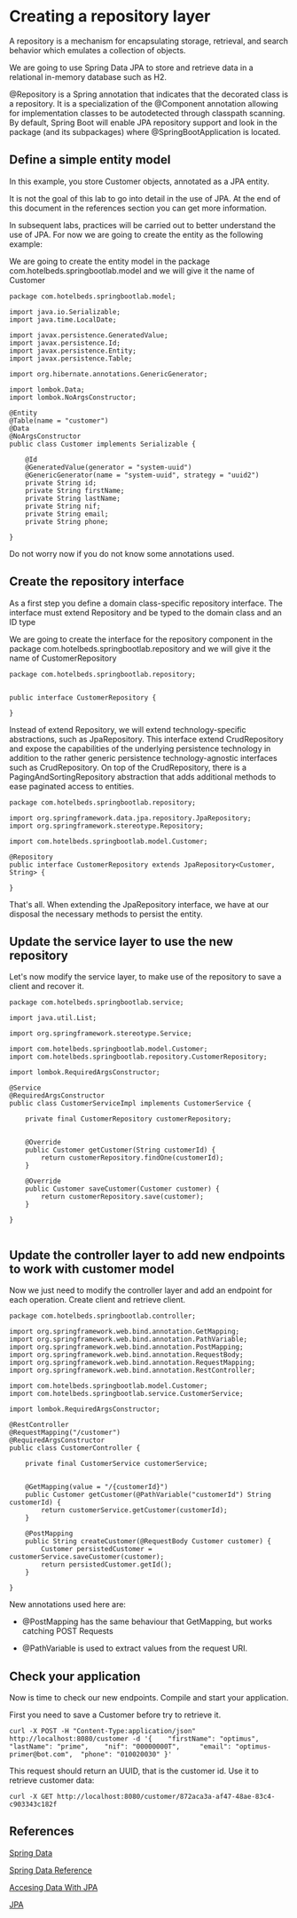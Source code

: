 # Creating a repository layer
 
A repository is a mechanism for encapsulating storage, retrieval, and search behavior which emulates a collection of objects.

We are going to use Spring Data JPA to store and retrieve data in a relational in-memory database such as H2.

@Repository is a Spring annotation that indicates that the decorated class is a repository. It is a specialization of the @Component annotation allowing for implementation classes to be autodetected through classpath scanning. By default, Spring Boot will enable JPA repository support and look in the package (and its subpackages) where @SpringBootApplication is located.


## Define a simple entity model

In this example, you store Customer objects, annotated as a JPA entity.


It is not the goal of this lab to go into detail in the use of JPA. At the end of this document in the references section you can get more information.

In subsequent labs, practices will be carried out to better understand the use of JPA. For now we are going to create the entity as the following example:

We are going to create the entity model in the package com.hotelbeds.springbootlab.model and we will give it the name of Customer

```
package com.hotelbeds.springbootlab.model;

import java.io.Serializable;
import java.time.LocalDate;

import javax.persistence.GeneratedValue;
import javax.persistence.Id;
import javax.persistence.Entity;
import javax.persistence.Table;

import org.hibernate.annotations.GenericGenerator;

import lombok.Data;
import lombok.NoArgsConstructor;

@Entity
@Table(name = "customer")
@Data
@NoArgsConstructor
public class Customer implements Serializable {

    @Id
    @GeneratedValue(generator = "system-uuid")
    @GenericGenerator(name = "system-uuid", strategy = "uuid2")
    private String id;
    private String firstName;
    private String lastName;
    private String nif;
    private String email;
    private String phone;

}
```

Do not worry now if you do not know some annotations used.


## Create the repository interface

As a first step you define a domain class-specific repository interface. The interface must extend Repository and be typed to the domain class and an ID type

We are going to create the interface for the repository component in the package com.hotelbeds.springbootlab.repository and we will give it the name of CustomerRepository

```
package com.hotelbeds.springbootlab.repository;


public interface CustomerRepository {

}

```

Instead of extend Repository, we will extend technology-specific abstractions, such as JpaRepository. This interface extend CrudRepository and expose the capabilities of the underlying persistence technology in addition to the rather generic persistence technology-agnostic interfaces such as CrudRepository.
On top of the CrudRepository, there is a PagingAndSortingRepository abstraction that adds additional methods to ease paginated access to entities.

```
package com.hotelbeds.springbootlab.repository;

import org.springframework.data.jpa.repository.JpaRepository;
import org.springframework.stereotype.Repository;

import com.hotelbeds.springbootlab.model.Customer;

@Repository
public interface CustomerRepository extends JpaRepository<Customer, String> {

}

```

That's all. When extending the JpaRepository interface, we have at our disposal the necessary methods to persist the entity.
            

## Update the service layer to use the new repository

Let's now modify the service layer, to make use of the repository to save a client and recover it.


```
package com.hotelbeds.springbootlab.service;

import java.util.List;

import org.springframework.stereotype.Service;

import com.hotelbeds.springbootlab.model.Customer;
import com.hotelbeds.springbootlab.repository.CustomerRepository;

import lombok.RequiredArgsConstructor;

@Service
@RequiredArgsConstructor
public class CustomerServiceImpl implements CustomerService {
    
    private final CustomerRepository customerRepository;


    @Override
    public Customer getCustomer(String customerId) {
        return customerRepository.findOne(customerId);
    }

    @Override
    public Customer saveCustomer(Customer customer) {
        return customerRepository.save(customer);
    }

}


```

## Update the controller layer to add new endpoints to work with customer model

Now we just need to modify the controller layer and add an endpoint for each operation. Create client and retrieve client.

```
package com.hotelbeds.springbootlab.controller;

import org.springframework.web.bind.annotation.GetMapping;
import org.springframework.web.bind.annotation.PathVariable;
import org.springframework.web.bind.annotation.PostMapping;
import org.springframework.web.bind.annotation.RequestBody;
import org.springframework.web.bind.annotation.RequestMapping;
import org.springframework.web.bind.annotation.RestController;

import com.hotelbeds.springbootlab.model.Customer;
import com.hotelbeds.springbootlab.service.CustomerService;

import lombok.RequiredArgsConstructor;

@RestController
@RequestMapping("/customer")
@RequiredArgsConstructor
public class CustomerController {

    private final CustomerService customerService;


    @GetMapping(value = "/{customerId}")
    public Customer getCustomer(@PathVariable("customerId") String customerId) {
        return customerService.getCustomer(customerId);
    }

    @PostMapping
    public String createCustomer(@RequestBody Customer customer) {
        Customer persistedCustomer = customerService.saveCustomer(customer);
        return persistedCustomer.getId();
    }

}
```

New annotations used here are:

* @PostMapping has the same behaviour that GetMapping, but works catching POST Requests

* @PathVariable is used to extract values from the request URI.


## Check your application

Now is time to check our new endpoints. Compile and start your application.


First you need to save a Customer before try to retrieve it.

```
curl -X POST -H "Content-Type:application/json" http://localhost:8080/customer -d '{ 	"firstName": "optimus", 	"lastName": "prime", 	"nif": "00000000T", 	"email": "optimus-primer@bot.com", 	"phone": "010020030" }'
```

This request should return an UUID, that is the customer id. Use it to retrieve customer data:

```
curl -X GET http://localhost:8080/customer/872aca3a-af47-48ae-83c4-c903343c182f
```



## References

[Spring Data](https://spring.io/projects/spring-data-jpa)

[Spring Data Reference](https://docs.spring.io/spring-data/data-commons/docs/1.5.x/reference/html/)

[Accesing Data With JPA](https://spring.io/guides/gs/accessing-data-jpa/)

[JPA](https://en.wikipedia.org/wiki/Java_Persistence_API)
